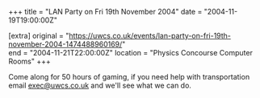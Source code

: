 +++
title = "LAN Party on Fri 19th November 2004"
date = "2004-11-19T19:00:00Z"

[extra]
original = "https://uwcs.co.uk/events/lan-party-on-fri-19th-november-2004-1474488960169/"    
end = "2004-11-21T22:00:00Z"
location = "Physics Concourse Computer Rooms"
+++

Come along for 50 hours of gaming, if you need help with transportation email exec@uwcs.co.uk and we'll see what we can do.

